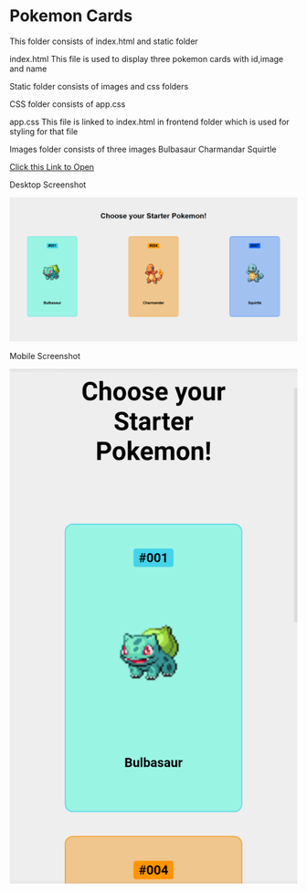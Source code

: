# Pokemon Cards

This folder consists of index.html and static folder

index.html
    This file is used to display three pokemon cards with id,image and name

Static folder consists of images and css folders

CSS folder consists of app.css

app.css
    This file is linked to index.html in frontend folder which is used for styling for that file

Images folder consists of three images
    Bulbasaur
    Charmandar
    Squirtle

[Click this Link to Open](https://venkatpantham.github.io/edyst-s19-choose-a-pokemon/frontend/index.html)

Desktop Screenshot

![Screenshot](static/images/desktopscreenshot.png)

Mobile Screenshot

![Screenshot](static/images/mobilescreenshot.png)

